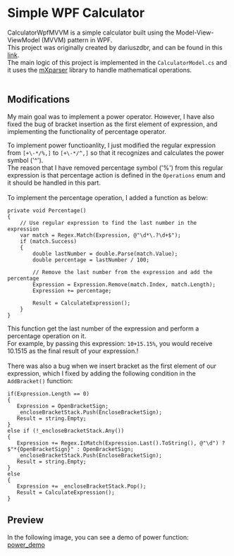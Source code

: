# Simple WPF Calculator
CalculatorWpfMVVM is a simple calculator built using the Model-View-ViewModel (MVVM) pattern in WPF. <br>
This project was originally created by dariuszdbr, and can be found in this [link](https://github.com/dariuszdbr/CalculatorWpfMVVM). <br>
The main logic of this project is implemented in the `CalculatorModel.cs` and it uses the [mXparser](https://mathparser.org/) library to handle mathematical operations.
<br>
<br>
## Modifications
My main goal was to implement a power operator. However, I have also fixed the bug of bracket insertion as the first element of expression, and implementing the functionality of percentage operator.
<br>

To implement power functioanlity, I just modified the regular expression from `[+\-*/%,]` to  `[+\-*/^,]` so that it recognizes and calculates the power symbol ('^'). <br>
The reason that I have removed percentage symbol ('%') from this regular expression is that percentage action is defined in the `Operations` enum and it should be handled in this part.
<br>
<br>
To implement the percentage operation, I added a function as below:
```
private void Percentage()
{
    // Use regular expression to find the last number in the expression
    var match = Regex.Match(Expression, @"\d*\.?\d+$");
    if (match.Success)
    {
        double lastNumber = double.Parse(match.Value);
        double percentage = lastNumber / 100;

        // Remove the last number from the expression and add the percentage
        Expression = Expression.Remove(match.Index, match.Length);
        Expression += percentage;

        Result = CalculateExpression();
    }
}
```
This function get the last number of the expression and perform a percentage operation on it. <br>
For example, by passing this expression: `10+15.15%`, you would receive 10.1515 as the final result of your expression.!
<br><br>
There was also a bug when we insert bracket as the first element of our expression, which I fixed by adding the following condition in the `AddBracket()` function: <br>
 ```
if(Expression.Length == 0)
{
    Expression = OpenBracketSign;
    _encloseBracketStack.Push(EncloseBracketSign);
    Result = string.Empty;
}
else if (!_encloseBracketStack.Any())
{
    Expression += Regex.IsMatch(Expression.Last().ToString(), @"\d") ? $"*{OpenBracketSign}" : OpenBracketSign;
    _encloseBracketStack.Push(EncloseBracketSign);
    Result = string.Empty;
}
else
{
    Expression += _encloseBracketStack.Pop();
    Result = CalculateExpression();
}
 ```

## Preview
In the following image, you can see a demo of power function: <br>
[power_demo](https://github.com/alinakhaee/CalculatorWpfMVVM/assets/47724896/4991b033-3d21-4068-ba2f-3ac9e16e9eaa)
